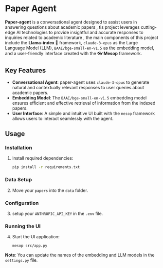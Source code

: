 # Paper Agent 
**Paper-agent** is a conversational agent designed to assist users in answering questions about academic papers , tis project leverages cutting-edge AI technologies to provide insightful and accurate responses to inquiries related to academic literature , the main components of this project include the **Llama-index 🦙** framework, `claude-3-opus` as the Large Language Model (LLM), `BAAI/bge-small-en-v1.5` as the embedding model, and a user-friendly interface created with the **👓 Mesop** framework.

## Key Features
- **Conversational Agent**: paper-agent uses `claude-3-opus` to generate natural and contextually relevant responses to user queries about academic papers.
- **Embedding Model**: The `BAAI/bge-small-en-v1.5` embedding model ensures efficient and effective retrieval of information from the indexed papers.
- **User Interface**: A simple and intuitive UI built with the `mesop` framework allows users to interact seamlessly with the agent.

## Usage

### Installation
1. Install required dependencies:
   ```bash
   pip install -r requirements.txt
   ```

### Data Setup
2. Move your `papers` into the `data` folder.

### Configuration
3. setup your `ANTHROPIC_API_KEY` in the `.env` file.

### Running the UI
4. Start the UI application:
   ```bash
   mesop src/app.py
   ```

**Note**: You can update the names of the embedding and LLM models in the `settings.py` file.
